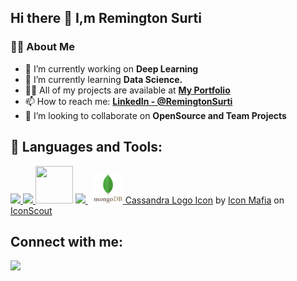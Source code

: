 <!--
**RemingtonSurti/RemingtonSurti** is a ✨ _special_ ✨ repository because its `README.md` (this file) appears on your GitHub profile.

Here are some ideas to get you started:

- 🔭 I’m currently working on ...
- 🌱 I’m currently learning ...
- 👯 I’m looking to collaborate on ...
- 🤔 I’m looking for help with ...
- 💬 Ask me about ...
- 📫 How to reach me: ...
- 😄 Pronouns: ...
- ⚡ Fun fact: ...
-->
## Hi there 👋 I,m Remington Surti

### 🙋‍♂️ About Me

- 🔭 I’m currently working on **Deep Learning**
- 🌱 I’m currently learning **Data Science.**
- 👨‍💻 All of my projects are available at **[My Portfolio](https://github.com/RemingtonSurti?tab=repositories)**
- 📫 How to reach me: **[LinkedIn - @RemingtonSurti](https://www.linkedin.com/in/remington-surti-a33a481ab/)**
- 👯 I’m looking to collaborate on **OpenSource and Team Projects**

## 🚀 Languages and Tools:

<p align="left"> 
    <a href="https://www.java.com" target="_blank"> <img src="https://img.icons8.com/color/48/000000/java-coffee-cup-logo.png"/> </a>
    <a href="https://www.python.org" target="_blank"> <img src="https://img.icons8.com/color/48/000000/python.png"/> </a> 
     <a href="https://flask.palletsprojects.com/" target="_blank" rel="noreferrer"><img src="https://img.icons8.com/ios/50/000000/flask.png" width="60" height="60"/></a>
    <a style="padding-right:8px;" href="https://www.mysql.com/" target="_blank"> <img src="https://img.icons8.com/fluent/50/000000/mysql-logo.png"/> </a>
    <a href="https://www.mongodb.com/" target="_blank"> <img src="https://raw.githubusercontent.com/devicons/devicon/master/icons/mongodb/mongodb-original-wordmark.svg" alt="mongodb" width="48" height="48"/> </a> 
    <a href="https://iconscout.com/icons/cassandra" target="_blank">Cassandra Logo Icon</a> by <a href="https://iconscout.com/contributors/icon-mafia">Icon Mafia</a> on <a href="https://iconscout.com">IconScout</a>
</p>

## Connect with me:

<p align="left">

<a href = "https://www.linkedin.com/in/remington-surti-a33a481ab/"><img src="https://img.icons8.com/fluent/48/000000/linkedin.png"/></a>
<!--
<a href = "https://www.instagram.com/7clash_ck/"><img src="https://img.icons8.com/fluent/48/000000/instagram-new.png"/></a>

<a href = "https://twitter.com/subhamraoniar"><img src="https://img.icons8.com/fluent/48/000000/twitter.png"/></a>
<a href = "https://www.instagram.com/subhamraoniar/"><img src="https://img.icons8.com/fluent/48/000000/instagram-new.png"/></a>
<a href = "https://www.youtube.com/channel/UC-NXT1lYAOPa3lrgWXqvuHA"><img src="https://img.icons8.com/color/48/000000/youtube-play.png"/></a>-->

</p>

<!--
## ❤ Views and Followers
<a href="https://github.com/Meghna-DAS/github-profile-views-counter">
    <img src="https://komarev.com/ghpvc/?username=Chandan220698">
</a>
<a href="https://github.com/RemingtonSurti?tab=followers"><img src="https://img.shields.io/github/followers/Chandan220698?label=Followers&style=social" alt="GitHub Badge"></a>

[![React Badge](https://img.shields.io/badge/-React-61DBFB?style=for-the-badge&labelColor=black&logo=react&logoColor=61DBFB)](#)  [![Javascript Badge](https://img.shields.io/badge/-Javascript-F0DB4F?style=for-the-badge&labelColor=black&logo=javascript&logoColor=F0DB4F)](#) [![Typescript Badge](https://img.shields.io/badge/-Typescript-007acc?style=for-the-badge&labelColor=black&logo=typescript&logoColor=007acc)](#) [![Nodejs Badge](https://img.shields.io/badge/-Nodejs-3C873A?style=for-the-badge&labelColor=black&logo=node.js&logoColor=3C873A)](#) [![GraphQL Badge](https://img.shields.io/badge/-GraphQl-e535ab?style=for-the-badge&labelColor=black&logo=node.js&logoColor=e535ab)](#) -->
<br/>

<br/>
